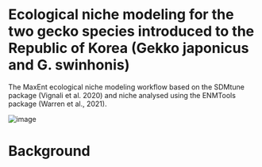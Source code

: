 # Ecological niche modeling for the two gecko species introduced to the Republic of Korea (Gekko japonicus and G. swinhonis)
The MaxEnt ecological niche modeling workflow based on the SDMtune package (Vignali et al. 2020) and niche analysed using the ENMTools package (Warren et al., 2021).

![image](https://github.com/yucheols/Gekko/assets/85914125/3ccb9d09-bdfa-484d-a5d6-dbfa1ced0c70)

# Background

